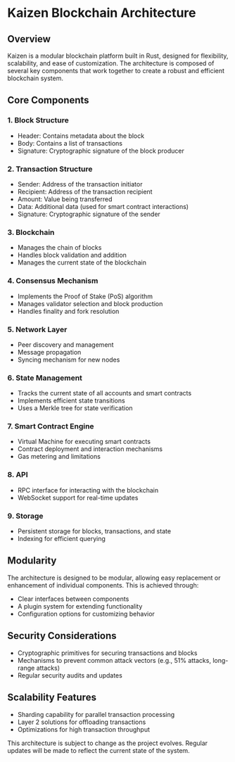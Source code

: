 # Kaizen Blockchain Architecture

## Overview
Kaizen is a modular blockchain platform built in Rust, designed for flexibility, scalability, and ease of customization. The architecture is composed of several key components that work together to create a robust and efficient blockchain system.

## Core Components

### 1. Block Structure
- Header: Contains metadata about the block
- Body: Contains a list of transactions
- Signature: Cryptographic signature of the block producer

### 2. Transaction Structure
- Sender: Address of the transaction initiator
- Recipient: Address of the transaction recipient
- Amount: Value being transferred
- Data: Additional data (used for smart contract interactions)
- Signature: Cryptographic signature of the sender

### 3. Blockchain
- Manages the chain of blocks
- Handles block validation and addition
- Manages the current state of the blockchain

### 4. Consensus Mechanism
- Implements the Proof of Stake (PoS) algorithm
- Manages validator selection and block production
- Handles finality and fork resolution

### 5. Network Layer
- Peer discovery and management
- Message propagation
- Syncing mechanism for new nodes

### 6. State Management
- Tracks the current state of all accounts and smart contracts
- Implements efficient state transitions
- Uses a Merkle tree for state verification

### 7. Smart Contract Engine
- Virtual Machine for executing smart contracts
- Contract deployment and interaction mechanisms
- Gas metering and limitations

### 8. API
- RPC interface for interacting with the blockchain
- WebSocket support for real-time updates

### 9. Storage
- Persistent storage for blocks, transactions, and state
- Indexing for efficient querying

## Modularity
The architecture is designed to be modular, allowing easy replacement or enhancement of individual components. This is achieved through:
- Clear interfaces between components
- A plugin system for extending functionality
- Configuration options for customizing behavior

## Security Considerations
- Cryptographic primitives for securing transactions and blocks
- Mechanisms to prevent common attack vectors (e.g., 51% attacks, long-range attacks)
- Regular security audits and updates

## Scalability Features
- Sharding capability for parallel transaction processing
- Layer 2 solutions for offloading transactions
- Optimizations for high transaction throughput

This architecture is subject to change as the project evolves. Regular updates will be made to reflect the current state of the system.
